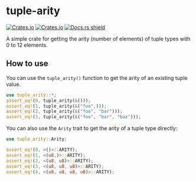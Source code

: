 # tuple-arity

[![Crates.io](https://img.shields.io/crates/v/tuple-arity)](https://crates.io/crates/tuple-arity)
[![Crates.io](https://img.shields.io/crates/d/tuple-arity)](https://crates.io/crates/tuple-arity)
[![Docs.rs shield](https://docs.rs/tuple-arity/badge.svg)](https://docs.rs/tuple-arity)

A simple crate for getting the arity (number of elements) of tuple types with 0 to 12 elements.

## How to use

You can use the `tuple_arity()` function to get the arity of an existing tuple value.

```rust
use tuple_arity::*;
assert_eq!(0, tuple_arity(&()));
assert_eq!(1, tuple_arity(&("foo",)));
assert_eq!(2, tuple_arity(&("foo", "bar")));
assert_eq!(3, tuple_arity(&("foo", "bar", "baz")));
```

You can also use the `Arity` trait to get the arity of a tuple type directly:

```rust
use tuple_arity::Arity;

assert_eq!(0, <()>::ARITY);
assert_eq!(1, <(u8,)>::ARITY);
assert_eq!(2, <(u8, u8)>::ARITY);
assert_eq!(3, <(u8, u8, u8)>::ARITY);
assert_eq!(4, <(u8, u8, u8, u8)>::ARITY);
```